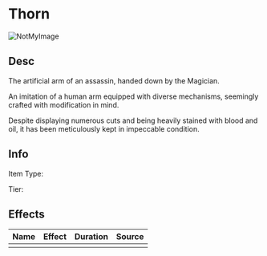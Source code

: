 # Thorn

![NotMyImage](Thron.webp)

## Desc

The artificial arm of an assassin, handed down by the Magician.

An imitation of a human arm equipped with diverse mechanisms, seemingly crafted with modification in mind.

Despite displaying numerous cuts and being heavily stained with blood and oil, it has been meticulously kept in impeccable condition.

## Info

Item Type:

Tier:

## Effects

| Name | Effect | Duration | Source |
| :--- | :----: | :------: | :----: |
|      |        |          |        |

